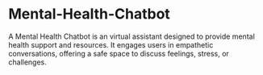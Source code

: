 # Mental-Health-Chatbot
A Mental Health Chatbot is an virtual assistant designed to provide mental health support and resources. It engages users in empathetic conversations, offering a safe space to discuss feelings, stress, or challenges. 
